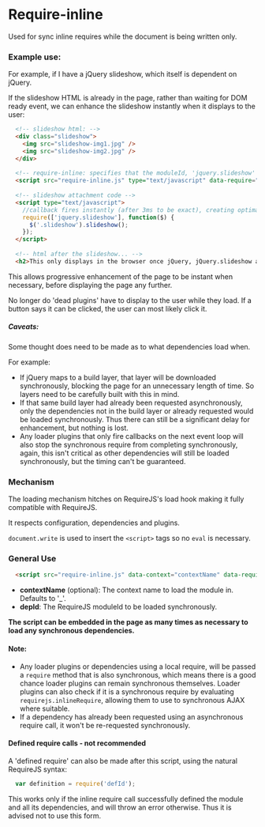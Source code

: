 Require-inline
===

Used for sync inline requires while the document is being written only.

### Example use:

For example, if I have a jQuery slideshow, which itself is dependent on jQuery.

If the slideshow HTML is already in the page, rather than waiting for DOM ready event, we can
enhance the slideshow instantly when it displays to the user:

```html
  <!-- slideshow html: -->
  <div class="slideshow">
    <img src="slideshow-img1.jpg" />
    <img src="slideshow-img2.jpg" />
  </div>
  
  <!-- require-inline: specifies that the moduleId, 'jquery.slideshow' should be loaded synchronously at this point in the page -->
  <script src="require-inline.js" type="text/javascript" data-require="jquery.slideshow"></script>
  
  <!-- slideshow attachment code -->
  <script type="text/javascript">
    //callback fires instantly (after 3ms to be exact), creating optimal user-experience.
    require(['jquery.slideshow'], function($) {
      $('.slideshow').slideshow();
    });
  </script>
  
  <!-- html after the slideshow... -->
  <h2>This only displays in the browser once jQuery, jQuery.slideshow and the slideshow have all loaded (or at least only 3ms before)</h2>
```

This allows progressive enhancement of the page to be instant when necessary, before displaying the page any further.

No longer do 'dead plugins' have to display to the user while they load. If a button says it can be clicked, the user can most likely click it.

##### Caveats:

Some thought does need to be made as to what dependencies load when.

For example:

* If jQuery maps to a build layer, that layer will be downloaded synchronously, blocking the page for an unnecessary length of time.
  So layers need to be carefully built with this in mind.
* If that same build layer had already been requested asynchronously, only the dependencies not in the build layer or already requested
  would be loaded synchronously. Thus there can still be a significant delay for enhancement, but nothing is lost.
* Any loader plugins that only fire callbacks on the next event loop will also stop the synchronous require from completing synchronously,
  again, this isn't critical as other dependencies will still be loaded synchronously, but the timing can't be guaranteed.

### Mechanism

The loading mechanism hitches on RequireJS's load hook making it fully compatible with RequireJS.

It respects configuration, dependencies and plugins.

`document.write` is used to insert the `<script>` tags so no `eval` is necessary.

### General Use

```html
  <script src="require-inline.js" data-context="contextName" data-require="depId"></script>
```

* **contextName** (optional): The context name to load the module in. Defaults to '_'.
* **depId**: The RequireJS moduleId to be loaded synchronously.

**The script can be embedded in the page as many times as necessary to load any synchronous dependencies.**

#### Note:
* Any loader plugins or dependencies using a local require, will be passed a `require` method that is also synchronous,
  which means there is a good chance loader plugins can remain synchronous themselves. Loader plugins can also check if it
  is a synchronous require by evaluating `requirejs.inlineRequire`, allowing them to use to synchronous AJAX where suitable.
* If a dependency has already been requested using an asynchronous require call, it won't be re-requested synchronously.

#### Defined require calls - not recommended

A 'defined require' can also be made after this script, using the natural RequireJS syntax:

```javascript
  var definition = require('defId');
```

This works only if the inline require call successfully defined the module and all its dependencies, and will throw an error otherwise.
Thus it is advised not to use this form.
  